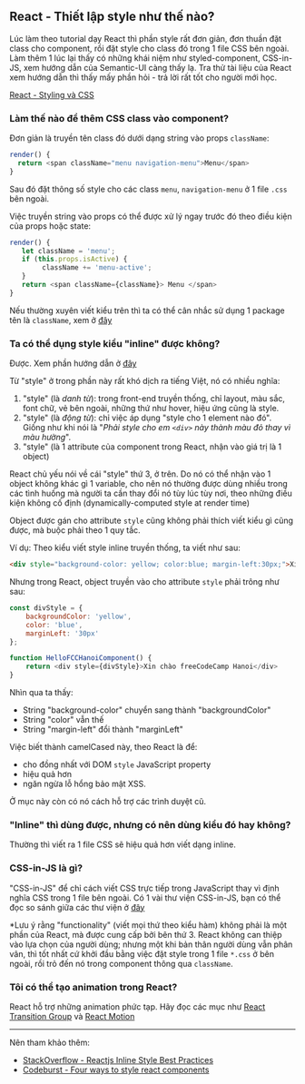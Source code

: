 ## React - Thiết lập style như thế nào?

Lúc làm theo tutorial dạy React thì phần style rất đơn giản, đơn thuần đặt class cho component, rồi đặt style cho class đó trong 1 file CSS bên ngoài. Làm thêm 1 lúc lại thấy có những khái niệm như styled-component, CSS-in-JS, xem hướng dẫn của Semantic-UI càng thấy lạ. Tra thử tài liệu của React xem hướng dẫn thì thấy mấy phần hỏi - trả lời rất tốt cho người mới học. 

[React - Styling và CSS](https://reactjs.org/docs/faq-styling.html)

### Làm thế nào để thêm CSS class vào component?

Đơn giản là truyền tên class đó dưới dạng string vào props `className`:

```js
render() {
  return <span className="menu navigation-menu">Menu</span>
}
```
Sau đó đặt thông số style cho các class `menu`, `navigation-menu` ở 1 file `.css` bên ngoài.

Việc truyền string vào props có thể được xử lý ngay trước đó theo điều kiện của props hoặc state:

```js
render() {
   let className = 'menu';
   if (this.props.isActive) {
        className += 'menu-active';
   }
   return <span className={className}> Menu </span>
}
```
Nếu thường xuyên viết kiểu trên thì ta có thể cân nhắc sử dụng 1 package tên là `className`, xem ở [đây](https://www.npmjs.com/package/classnames)

### Ta có thể dụng style kiểu "inline" được không?

Được. Xem phần hướng dẫn ở [đây](https://reactjs.org/docs/dom-elements.html#style)

Từ "style" ở trong phần này rất khó dịch ra tiếng Việt, nó có nhiều nghĩa:
1. "style" (là *danh từ*): trong front-end truyền thống, chỉ layout, màu sắc, font chữ, vẻ bên ngoài, những thứ như hover, hiệu ứng cũng là style. 
2. "style" (là *động từ*): chỉ việc áp dụng "style cho 1 element nào đó". Giống như khi nói là "*Phải style cho em `<div>` này thành màu đỏ thay vì màu hường*". 
3. "style" (là 1 attribute của component trong React, nhận vào giá trị là 1 object)

React chủ yếu nói về cái "style" thứ 3, ở trên. Do nó có thể nhận vào 1 object không khác gì 1 variable, cho nên nó thường được dùng nhiều trong các tình huống mà người ta cần thay đổi nó tùy lúc tùy nơi, theo những điều kiện không cố định (dynamically-computed style at render time)

Object được gán cho attribute `style` cũng không phải thích viết kiểu gì cũng được, mà buộc phải theo 1 quy tắc. 

Ví dụ: Theo kiểu viết style inline truyền thống, ta viết như sau:
```html
<div style="background-color: yellow; color:blue; margin-left:30px;">Xin chào freeCodeCamp Hanoi</div>
```
Nhưng trong React, object truyền vào cho attribute `style` phải trông như sau:
```js
const divStyle = {
    backgroundColor: 'yellow',
    color: 'blue',
    marginLeft: '30px'
};

function HelloFCCHanoiComponent() {
    return <div style={divStyle}>Xin chào freeCodeCamp Hanoi</div>
}
```
Nhìn qua ta thấy:
- String "background-color" chuyển sang thành "backgroundColor"
- String "color" vẫn thế
- String "margin-left" đổi thành "marginLeft"

Việc biết thành camelCased này, theo React là để:
- cho đồng nhất với DOM `style` JavaScript property
- hiệu quả hơn
- ngăn ngừa lỗ hổng bảo mật XSS. 

Ở mục này còn có nó cách hỗ trợ các trình duyệt cũ.

### "Inline" thì dùng được, nhưng có nên dùng kiểu đó hay không?

Thường thì viết ra 1 file CSS sẽ hiệu quả hơn viết dạng inline.

### CSS-in-JS là gì?

"CSS-in-JS" để chỉ cách viết CSS trực tiếp trong JavaScript thay vì định nghĩa CSS trong 1 file bên ngoài. Có 1 vài thư viện CSS-in-JS, bạn có thể đọc so sánh giữa các thư viện ở [đây](https://github.com/MicheleBertoli/css-in-js)

*Lưu ý rằng "functionality" (viết mọi thứ theo kiểu hàm) không phải là một phần của React, mà được cung cấp bởi bên thứ 3. React không can thiệp vào lựa chọn của người dùng; nhưng một khi bản thân người dùng vẫn phân vân, thì tốt nhất cứ khởi đầu bằng việc đặt style trong 1 file `*.css` ở bên ngoài, rồi trỏ đến nó trong component thông qua `className`. 

### Tôi có thể tạo animation trong React?

React hỗ trợ những animation phức tạp. Hãy đọc các mục như [React Transition Group](https://reactcommunity.org/react-transition-group/) và [React Motion](https://github.com/chenglou/react-motion)

---

Nên tham khảo thêm:

- [StackOverflow - Reactjs Inline Style Best Practices](https://stackoverflow.com/questions/26882177/react-js-inline-style-best-practices)
- [Codeburst - Four ways to style react components](https://codeburst.io/4-four-ways-to-style-react-components-ac6f323da82)

